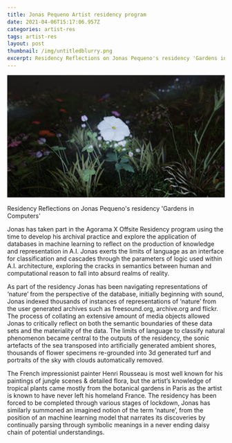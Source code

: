 ```yaml
---
title: Jonas Pequeno Artist residency program
date: 2021-04-06T15:17:06.957Z
categories: artist-res
tags: artist-res
layout: post
thumbnail: /img/untitledblurry.png
excerpt: Residency Reflections on Jonas Pequeno's residency 'Gardens in Computers'
---
```


![alt-text](/img/untitledblurry.png)

Residency Reflections on Jonas Pequeno's residency 'Gardens in Computers'

Jonas has taken part in the Agorama X Offsite Residency program using the time to develop his archival practice and explore the application of databases in machine learning to reflect on the production of knowledge and representation in A.I. Jonas exerts the limits of language as an interface for classification and cascades through the parameters of logic used within A.I. architecture, exploring the cracks in semantics between human and computational reason to fall into absurd realms of reality. 

As part of the residency Jonas has been navigating representations of ‘nature’ from the perspective of the database, initially beginning with sound, Jonas indexed thousands of instances of representations of ‘nature’ from the user generated archives such as freesound.org, archive.org and flickr. The process of collating an extensive amount of media objects allowed Jonas to critically reflect on both the semantic boundaries of these data sets and the materiality of the data. The limits of language to classify natural phenomenon became central to the outputs of the residency, the sonic  artefacts of the sea transposed into artificially generated ambient shores, thousands of flower specimens re-grounded into 3d generated turf and portraits of the sky with clouds automatically removed. 

The French impressionist painter Henri Rousseau is most well known for his paintings of jungle scenes & detailed flora, but the artist’s knowledge of tropical plants came mostly from the botanical gardens in Paris as the artist is known to have never left his homeland France. The residency has been forced to be completed through various stages of lockdown, Jonas has similarly summoned an imagined notion of the term ‘nature’, from the position of an machine learning model that narrates its discoveries by continually parsing through symbolic meanings in a never ending daisy chain of potential understandings. 

